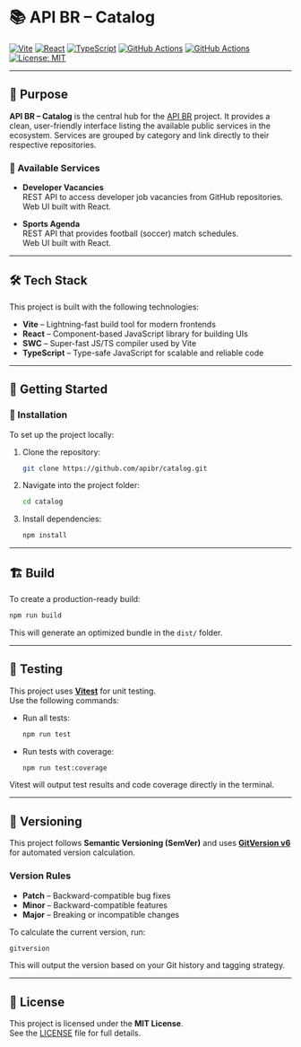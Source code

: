 # 📚 API BR – Catalog

[![Vite](https://img.shields.io/badge/Vite-4.x-646CFF?logo=vite&logoColor=white)](https://vitejs.dev/)
[![React](https://img.shields.io/badge/React-18.x-61DAFB?logo=react&logoColor=white)](https://react.dev/)
[![TypeScript](https://img.shields.io/badge/TypeScript-5.x-3178C6?logo=typescript&logoColor=white)](https://www.typescriptlang.org/)
[![GitHub Actions](https://img.shields.io/github/actions/workflow/status/apibr/catalog/build.yml?label=CI&logo=github&style=flat-square)](https://github.com/apibr/catalog/actions)
[![GitHub Actions](https://img.shields.io/github/actions/workflow/status/apibr/catalog/deploy.yml?label=CD&logo=github&style=flat-square)](https://github.com/apibr/catalog/actions)
[![License: MIT](https://img.shields.io/badge/License-MIT-yellow.svg)](LICENSE)

---

## 📌 Purpose

**API BR – Catalog** is the central hub for the [API BR](https://github.com/apibr) project. It provides a clean, user-friendly interface listing the available public services in the ecosystem. Services are grouped by category and link directly to their respective repositories.

### 🔗 Available Services

- **Developer Vacancies**  
  REST API to access developer job vacancies from GitHub repositories.  
  Web UI built with React.

- **Sports Agenda**  
  REST API that provides football (soccer) match schedules.  
  Web UI built with React.

---

## 🛠️ Tech Stack

This project is built with the following technologies:

- **Vite** – Lightning-fast build tool for modern frontends  
- **React** – Component-based JavaScript library for building UIs  
- **SWC** – Super-fast JS/TS compiler used by Vite  
- **TypeScript** – Type-safe JavaScript for scalable and reliable code

---

## 🚀 Getting Started

### 🔧 Installation

To set up the project locally:

1. Clone the repository:
   ```bash
   git clone https://github.com/apibr/catalog.git
   ```

2. Navigate into the project folder:
   ```bash
   cd catalog
   ```

3. Install dependencies:
   ```bash
   npm install
   ```

---

## 🏗️ Build

To create a production-ready build:

```bash
npm run build
```

This will generate an optimized bundle in the `dist/` folder.

---

## 🧪 Testing

This project uses [**Vitest**](https://vitest.dev/) for unit testing.  
Use the following commands:

- Run all tests:
  ```bash
  npm run test
  ```

- Run tests with coverage:
  ```bash
  npm run test:coverage
  ```

Vitest will output test results and code coverage directly in the terminal.

---

## 🔢 Versioning

This project follows **Semantic Versioning (SemVer)** and uses [**GitVersion v6**](https://gitversion.net/) for automated version calculation.

### Version Rules

- **Patch** – Backward-compatible bug fixes
- **Minor** – Backward-compatible features
- **Major** – Breaking or incompatible changes

To calculate the current version, run:

```bash
gitversion
```

This will output the version based on your Git history and tagging strategy.

---

## 📄 License

This project is licensed under the **MIT License**.  
See the [LICENSE](LICENSE) file for full details.
